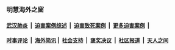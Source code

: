 
### 明慧海外之窗

####  [武汉肺炎](indexes/365.md?t=01281300) &nbsp;|&nbsp;  [迫害案例综述](indexes/328.md?t=01281300) &nbsp;|&nbsp; [迫害致死案例](indexes/277.md?t=01281300)  &nbsp;|&nbsp; [更多迫害案例](indexes/81.md?t=01281300)  &nbsp;|&nbsp; 
####  [时事评论](indexes/251.md?t=01281300) &nbsp;|&nbsp; [海外简讯](indexes/245.md?t=01281300)&nbsp;|&nbsp;  [社会支持](indexes/140.md?t=01281300) &nbsp;|&nbsp; [褒奖决议](indexes/282.md?t=01281300) &nbsp;|&nbsp; [社区报道](indexes/91.md?t=01281300)  &nbsp;|&nbsp; [天人之间](indexes/78.md?t=01281300) 

